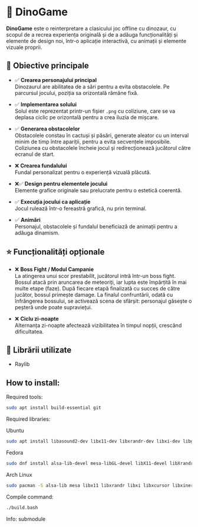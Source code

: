# 🦖 DinoGame

**DinoGame** este o reinterpretare a clasicului joc offline cu dinozaur, cu scopul de a recrea experiența originală și de a adăuga funcționalități și elemente de design noi, într-o aplicație interactivă, cu animații și elemente vizuale proprii.

## 🎯 Obiective principale

- ✅ **Crearea personajului principal**  
  Dinozaurul are abilitatea de a sări pentru a evita obstacolele. Pe parcursul jocului, poziția sa orizontală rămâne fixă.

- ✅ **Implementarea solului**  
  Solul este reprezentat printr-un fișier `.png` cu coliziune, care se va deplasa ciclic pe orizontală pentru a crea iluzia de mișcare.

- ✅ **Generarea obstacolelor**  
  Obstacolele constau în cactuși și păsări, generate aleator cu un interval minim de timp între apariții, pentru a evita secvențele imposibile. Coliziunea cu obstacolele încheie jocul și redirecționează jucătorul către ecranul de start.

- ❌ **Crearea fundalului**  
  Fundal personalizat pentru o experiență vizuală plăcută.

- ❌✅ **Design pentru elementele jocului**  
  Elemente grafice originale sau prelucrate pentru o estetică coerentă.

- ✅ **Execuția jocului ca aplicație**  
  Jocul rulează într-o fereastră grafică, nu prin terminal.

- ✅ **Animări**  
  Personajul, obstacolele și fundalul beneficiază de animații pentru a adăuga dinamism.

## ⭐ Funcționalități opționale

- ❌ **Boss Fight / Modul Campanie**  
  La atingerea unui scor prestabilit, jucătorul intră într-un boss fight. Bossul atacă prin aruncarea de meteoriți, iar lupta este împărțită în mai multe etape (faze). După fiecare etapă finalizată cu succes de către jucător, bossul primește damage. La finalul confruntării, odată cu înfrângerea bossului, se activează scena de sfârșit: personajul găsește o peșteră unde poate supraviețui.

- ❌ **Ciclu zi-noapte**  
  Alternanța zi-noapte afectează vizibilitatea în timpul nopții, crescând dificultatea.

  

## 🧰 Librării utilizate

- Raylib

## How to install:

Required tools:
```bash
sudo apt install build-essential git
```
Required libraries:

Ubuntu
```bash
sudo apt install libasound2-dev libx11-dev libxrandr-dev libxi-dev libgl1-mesa-dev libglu1-mesa-dev libxcursor-dev libxinerama-dev libwayland-dev libxkbcommon-dev
```
Fedora
```bash
sudo dnf install alsa-lib-devel mesa-libGL-devel libX11-devel libXrandr-devel libXi-devel libXcursor-devel libXinerama-devel libatomic
```
Arch Linux
```bash
sudo pacman -S alsa-lib mesa libx11 libxrandr libxi libxcursor libxinerama
```


Compile command:
```bash
./build.bash
```


Info: submodule

